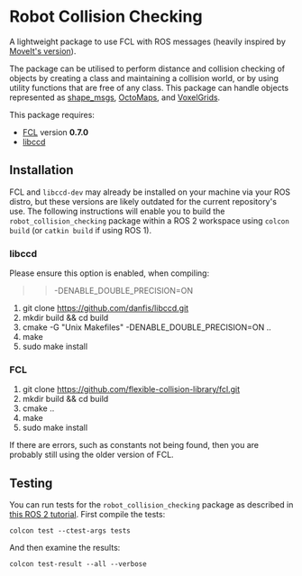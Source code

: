 # Robot Collision Checking

A lightweight package to use FCL with ROS messages (heavily inspired by [MoveIt's version](https://moveit.ros.org/documentation/concepts/developer_concepts/)). 

The package can be utilised to perform distance and collision checking of objects by creating a class and maintaining a collision world, or by using utility functions that are free of any class. This package can handle objects represented as [shape_msgs](http://wiki.ros.org/shape_msgs), [OctoMaps](https://github.com/OctoMap/octomap_msgs), and [VoxelGrids](https://github.com/ros-planning/navigation2/blob/main/nav2_msgs/msg/VoxelGrid.msg).

This package requires:
 * [FCL](https://github.com/flexible-collision-library/fcl) version **0.7.0**
 * [libccd](https://github.com/danfis/libccd) 

## Installation

FCL and `libccd-dev` may already be installed on your machine via your ROS distro, but these versions are likely outdated for the current repository's use. The following instructions will enable you to build the `robot_collision_checking` package within a ROS 2 workspace using `colcon build` (or `catkin build` if using ROS 1).

### libccd

Please ensure this option is enabled, when compiling: 
>> -DENABLE_DOUBLE_PRECISION=ON

1. git clone https://github.com/danfis/libccd.git
2. mkdir build && cd build
3. cmake -G "Unix Makefiles" -DENABLE_DOUBLE_PRECISION=ON ..
4. make
5. sudo make install

### FCL

1. git clone https://github.com/flexible-collision-library/fcl.git
2. mkdir build && cd build
3. cmake ..
4. make
5. sudo make install

If there are errors, such as constants not being found, then you are probably still using the older version of FCL.

## Testing

You can run tests for the `robot_collision_checking` package as described in [this ROS 2 tutorial](https://docs.ros.org/en/humble/Tutorials/Intermediate/Testing/CLI.html). First compile the tests:
```
colcon test --ctest-args tests
```

And then examine the results:
```
colcon test-result --all --verbose
```
